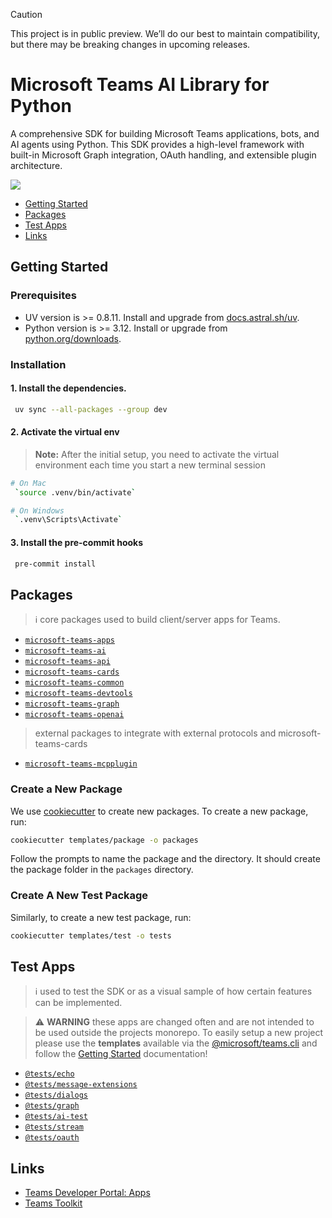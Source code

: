 > [!CAUTION]
> This project is in public preview. We’ll do our best to maintain compatibility, but there may be breaking changes in upcoming releases. 

# Microsoft Teams AI Library for Python

A comprehensive SDK for building Microsoft Teams applications, bots, and AI agents using Python. This SDK provides a high-level framework with built-in Microsoft Graph integration, OAuth handling, and extensible plugin architecture.

<a href="https://microsoft.github.io/teams-ai" target="_blank">
    <img src="https://img.shields.io/badge/📖 Getting Started-blue?style=for-the-badge" />
</a>

- [Getting Started](#getting-started)
- [Packages](#packages)
- [Test Apps](#test-apps)
- [Links](#links)

## Getting Started

### Prerequisites

- UV version is >= 0.8.11. Install and upgrade from [docs.astral.sh/uv](https://docs.astral.sh/uv/getting-started/installation/).
- Python version is >= 3.12.  Install or upgrade from [python.org/downloads](https://www.python.org/downloads/).

### Installation

#### 1. Install the dependencies.
```bash
 uv sync --all-packages --group dev
```

#### 2. Activate the virtual env
> **Note:** After the initial setup, you need to activate the virtual environment each time you start a new terminal session
```bash
# On Mac
 `source .venv/bin/activate`

# On Windows
 `.venv\Scripts\Activate`
```

#### 3. Install the pre-commit hooks
```bash
 pre-commit install
```

## Packages

> ℹ️ core packages used to build client/server apps for Teams.

- [`microsoft-teams-apps`](./packages/apps/README.md)
- [`microsoft-teams-ai`](./packages/ai/README.md)
- [`microsoft-teams-api`](./packages/api/README.md)
- [`microsoft-teams-cards`](./packages/cards/README.md)
- [`microsoft-teams-common`](./packages/common/README.md)
- [`microsoft-teams-devtools`](./packages/devtools/README.md)
- [`microsoft-teams-graph`](./packages/graph/README.md)
- [`microsoft-teams-openai`](./packages/openai/README.md)

> external packages to integrate with external protocols and microsoft-teams-cards

- [`microsoft-teams-mcpplugin`](./packages/mcp/README.md)

### Create a New Package

We use [cookiecutter](https://cookiecutter.readthedocs.io/en/latest/README.html) to create new packages. To create a new package, run:

```bash
cookiecutter templates/package -o packages
```

Follow the prompts to name the package and the directory. It should create the package folder in the `packages` directory.

### Create A New Test Package

Similarly, to create a new test package, run:

```bash
cookiecutter templates/test -o tests
```

## Test Apps

> ℹ️ used to test the SDK or as a visual sample of how certain features can be implemented.

> ⚠️ **WARNING** these apps are changed often and are not intended to be used outside the
> projects monorepo. To easily setup a new project please use the **templates** available via
> the [@microsoft/teams.cli](https://www.npmjs.com/package/@microsoft/teams.cli) and follow the
> [Getting Started](https://microsoft.github.io/teams-ai/python/getting-started) documentation!

- [`@tests/echo`](./tests/echo/README.md)
- [`@tests/message-extensions`](./tests/message-extensions/README.md)
- [`@tests/dialogs`](./tests/dialogs/README.md)
- [`@tests/graph`](./tests/graph/README.md)
- [`@tests/ai-test`](./tests/ai-test/README.md)
- [`@tests/stream`](./tests/stream/README.md)
- [`@tests/oauth`](./tests/oauth/README.md)

## Links

- [Teams Developer Portal: Apps](https://dev.teams.microsoft.com/apps)
- [Teams Toolkit](https://www.npmjs.com/package/@microsoft/teamsapp-cli)
